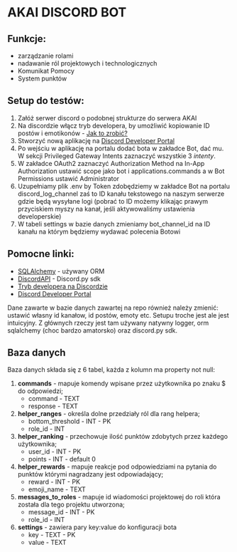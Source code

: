 # AKAI DISCORD BOT

## Funkcje:

- zarządzanie rolami
- nadawanie ról projektowych i technologicznych
- Komunikat Pomocy
- System punktów


## Setup do testów:
1. Załóż serwer discord o podobnej strukturze do serwera AKAI
2. Na discordzie włącz tryb developera, by umożliwić kopiowanie ID postów i emotikonów - [Jak to zrobić?](https://www.howtogeek.com/714348/how-to-enable-or-disable-developer-mode-on-discord/)
3. Stworzyć nową aplikację na [Discord Developer Portal](https://discord.com/developers/applications/.)
4. Po wejściu w aplikację na portalu dodać bota w zakładce Bot, dać mu. W sekcji Privileged Gateway Intents zaznaczyć wszystkie 3 *intenty*.
5. W zakładce OAuth2 zaznaczyć Authorization Method na In-App Authorization ustawić scope jako bot i applications.commands a w Bot Permissions ustawić Administrator
6. Uzupełniamy plik .env by Token zdobędziemy w zakładce Bot na portalu discord_log_channel zaś to ID kanału tekstowego na naszym serwerze gdzie będą wysyłane logi (pobrać to ID możemy klikając prawym przyciskiem myszy na kanał, jeśli aktywowaliśmy ustawienia developerskie)
7. W tabeli settings w bazie danych zmieniamy bot_channel_id na ID kanału na którym będziemy wydawać polecenia Botowi


## Pomocne linki: 
- [SQLAlchemy](https://docs.sqlalchemy.org/en/14/orm/tutorial.html) - używany ORM  
- [DiscordAPI](https://discordpy.readthedocs.io/en/stable/api.html) - Discord.py sdk
- [Tryb developera na Discordzie](https://www.howtogeek.com/714348/)
- [Discord Developer Portal](https://discord.com/developers/applications/.)

Dane zawarte w bazie danych zawartej na repo również należy zmienić: ustawić własny id kanałow, id postów, emoty etc. Setupu troche jest ale jest intuicyjny. Z głównych rzeczy jest tam używany natywny logger, orm sqlalchemy (choc bardzo amatorsko) oraz discord.py sdk.


## Baza danych
Baza danych składa się z 6 tabel, każda z kolumn ma property not null:
 1. **commands** - mapuje komendy wpisane przez użytkownika po znaku $ do odpowiedzi;
    - command - TEXT
    - response - TEXT
 2. **helper_ranges** - określa dolne przedziały ról dla  rang helpera;
    - bottom_threshold - INT - PK
    - role_id - INT
 3. **helper_ranking** - przechowuje ilość punktów zdobytych przez każdego użytkownika;
    - user_id - INT - PK
    - points - INT - default 0
 4. **helper_rewards** - mapuje reakcje pod odpowiedziami na pytania do punktów którymi nagradzany jest odpowiadający;
    - reward - INT - PK
    - emoji_name - TEXT
 5. **messages_to_roles** - mapuje id wiadomości projektowej do roli która została dla tego projektu utworzona;
    - message_id - INT - PK
    - role_id - INT
 6. **settings** - zawiera pary key:value do konfiguracji bota
    - key - TEXT - PK
    - value - TEXT
